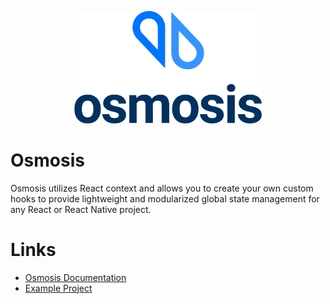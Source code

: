 <p align="center">
<img width="300" src=".github/logo.png" />
</p>

# Osmosis

Osmosis utilizes React context and allows you to create your own custom hooks to provide lightweight and modularized global state management for any React or React Native project.

# Links
- [Osmosis Documentation](https://github.com/shipt/osmosis/tree/master/osmosis)
- [Example Project](https://github.com/shipt/osmosis/tree/master/examples/counter-react)
